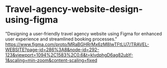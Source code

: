 # Travel-agency-website-design-using-figma
 "Designing a user-friendly travel agency website using Figma for enhanced user experience and streamlined booking processes."
https://www.figma.com/proto/MRaBGHRrMx6zM8IwTFtLU7/TRAVEL-WEBSITE?page-id=286%3A8&node-id=292-123&viewport=1094%2C1583%2C0.6&t=klvdphgD6ag82ubY-1&scaling=min-zoom&content-scaling=fixed
